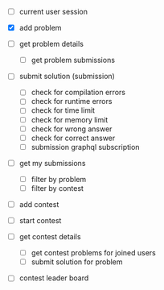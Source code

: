 - [ ] current user session
- [x] add problem
- [ ] get problem details
  - [ ] get problem submissions
- [ ] submit solution (submission)
  - [ ] check for compilation errors
  - [ ] check for runtime errors
  - [ ] check for time limit
  - [ ] check for memory limit
  - [ ] check for wrong answer
  - [ ] check for correct answer
  - [ ] submission graphql subscription
- [ ] get my submissions
  - [ ] filter by problem
  - [ ] filter by contest
- [ ] add contest
- [ ] start contest
- [ ] get contest details
  - [ ] get contest problems for joined users
  - [ ] submit solution for problem
- [ ] contest leader board


